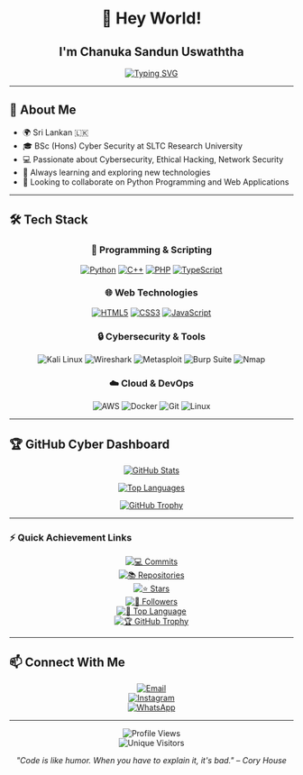 <div align="center">

# 👋 Hey World!
## I'm **Chanuka Sandun Uswaththa**

[![Typing SVG](https://readme-typing-svg.herokuapp.com?font=Fira+Code&size=22&pause=1000&center=true&vCenter=true&width=600&lines=🔐+Cybersecurity+Enthusiast;🛡️+Ethical+Hacker;🌐+Open+Source+Contributor;🚀+Lifelong+Learner)](https://git.io/typing-svg)

</div>

---

## 🚀 About Me

- 🌍 Sri Lankan 🇱🇰  
- 🎓 BSc (Hons) Cyber Security at SLTC Research University  
- 💻 Passionate about Cybersecurity, Ethical Hacking, Network Security  
- 🌱 Always learning and exploring new technologies  
- 🔭 Looking to collaborate on Python Programming and Web Applications  

---

## 🛠️ Tech Stack

<div align="center">

### 🐍 Programming & Scripting
[![Python](https://img.shields.io/badge/Python-3776AB?style=for-the-badge&logo=python&logoColor=white)](https://github.com/search?q=user%3Achanuka8+language%3APython&type=repositories)
[![C++](https://img.shields.io/badge/C++-00599C?style=for-the-badge&logo=cplusplus&logoColor=white)](https://github.com/search?q=user%3Achanuka8+language%3AC%2B%2B&type=repositories)
[![PHP](https://img.shields.io/badge/PHP-777BB4?style=for-the-badge&logo=php&logoColor=white)](https://github.com/search?q=user%3Achanuka8+language%3APHP&type=repositories)
[![TypeScript](https://img.shields.io/badge/TypeScript-007ACC?style=for-the-badge&logo=typescript&logoColor=white)](https://github.com/search?q=user%3Achanuka8+language%3ATypeScript&type=repositories)

### 🌐 Web Technologies
[![HTML5](https://img.shields.io/badge/HTML5-E34F26?style=for-the-badge&logo=html5&logoColor=white)](https://github.com/search?q=user%3Achanuka8+language%3AHTML&type=repositories)
[![CSS3](https://img.shields.io/badge/CSS3-1572B6?style=for-the-badge&logo=css3&logoColor=white)](https://github.com/search?q=user%3Achanuka8+language%3ACSS&type=repositories)
[![JavaScript](https://img.shields.io/badge/JavaScript-F7DF1E?style=for-the-badge&logo=javascript&logoColor=black)](https://github.com/search?q=user%3Achanuka8+language%3AJavaScript&type=repositories)

### 🔒 Cybersecurity & Tools
![Kali Linux](https://img.shields.io/badge/Kali_Linux-557C94?style=for-the-badge&logo=kalilinux&logoColor=white)
![Wireshark](https://img.shields.io/badge/Wireshark-1679A7?style=for-the-badge&logo=wireshark&logoColor=white)
![Metasploit](https://img.shields.io/badge/Metasploit-2E77BC?style=for-the-badge&logo=metasploit&logoColor=white)
![Burp Suite](https://img.shields.io/badge/Burp_Suite-FF6F00?style=for-the-badge&logo=burpsuite&logoColor=white)
![Nmap](https://img.shields.io/badge/Nmap-00457C?style=for-the-badge&logo=nmap&logoColor=white)

### ☁️ Cloud & DevOps
![AWS](https://img.shields.io/badge/AWS-232F3E?style=for-the-badge&logo=amazonaws&logoColor=white)
![Docker](https://img.shields.io/badge/Docker-2496ED?style=for-the-badge&logo=docker&logoColor=white)
![Git](https://img.shields.io/badge/Git-F05032?style=for-the-badge&logo=git&logoColor=white)
![Linux](https://img.shields.io/badge/Linux-FCC624?style=for-the-badge&logo=linux&logoColor=black)

</div>

---

## 🏆 GitHub Cyber Dashboard

<div align="center">

[![GitHub Stats](https://github-readme-stats.vercel.app/api?username=chanuka8&show_icons=true&theme=dark&hide_border=true)](https://github.com/chanuka8)

[![Top Languages](https://github-readme-stats.vercel.app/api/top-langs/?username=chanuka8&layout=compact&theme=dark&hide_border=true)](https://github.com/chanuka8?tab=repositories)

[![GitHub Trophy](https://github-profile-trophy.vercel.app/?username=chanuka8&theme=darkhub&row=1&column=6&margin-w=10&margin-h=10)](https://github.com/chanuka8)

</div>

---

### ⚡ Quick Achievement Links

<div align="center">

[![💻 Commits](https://img.shields.io/github/commit-activity/m/chanuka8?style=for-the-badge&logo=github&label=Commits)](https://github.com/chanuka8)  
[![📚 Repositories](https://img.shields.io/github/repos/chanuka8?style=for-the-badge&logo=github&label=Repositories)](https://github.com/chanuka8?tab=repositories)  
[![⭐ Stars](https://img.shields.io/github/stars/chanuka8?style=for-the-badge&logo=github&label=Stars)](https://github.com/chanuka8?tab=stars)  
[![👥 Followers](https://img.shields.io/github/followers/chanuka8?style=for-the-badge&logo=github&label=Followers)](https://github.com/chanuka8?tab=followers)  
[![🌈 Top Language](https://img.shields.io/github/languages/top/chanuka8?style=for-the-badge&logo=github&label=Top%20Language)](https://github.com/chanuka8?tab=repositories)  
[![🏆 GitHub Trophy](https://github-profile-trophy.vercel.app/?username=chanuka8&theme=darkhub&row=1&column=6&margin-w=10&margin-h=10)](https://github.com/chanuka8)

</div>

---

## 📫 Connect With Me

<div align="center">

[![Email](https://img.shields.io/badge/Email-D14836?style=for-the-badge&logo=gmail&logoColor=white)](mailto:chanuka12sandun@gmail.com)  
[![Instagram](https://img.shields.io/badge/Instagram-E4405F?style=for-the-badge&logo=instagram&logoColor=white)](https://www.instagram.com/chanuka__sandun/profilecard/)  
[![WhatsApp](https://img.shields.io/badge/WhatsApp-25D366?style=for-the-badge&logo=whatsapp&logoColor=white)](https://wa.me/+94702200735)

</div>

---

<div align="center">

![Profile Views](https://komarev.com/ghpvc/?username=chanuka8&color=blueviolet&style=for-the-badge)  
![Unique Visitors](https://visitor-badge.laobi.icu/badge?page_id=chanuka8&style=for-the-badge&left_color=green&right_color=blue)

*"Code is like humor. When you have to explain it, it's bad." – Cory House*

</div>
